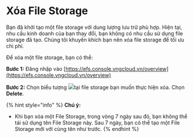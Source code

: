 # Xóa File Storage

Bạn đã khởi tạo một file storage với dung lượng lưu trữ phù hợp. Hiện tại, nhu cầu kinh doanh của bạn thay đổi, bạn không có nhu cầu sử dụng file storage đã tạo. Chúng tôi khuyến khích bạn nên xóa file storage để tối ưu chi phí.

Để xóa một file storage, bạn có thể:

**Bước 1:** Đăng nhập vào [https://efs.console.vngcloud.vn/overview](https://efs.console.vngcloud.vn/overview)

**Bước 2:** Chọn biểu tượng ![](https://docs.vngcloud.vn/~gitbook/image?url=https%3A%2F%2F3672463924-files.gitbook.io%2F%7E%2Ffiles%2Fv0%2Fb%2Fgitbook-x-prod.appspot.com%2Fo%2Fspaces%252FB0NrrrdJdpYOYzRkbWp5%252Fuploads%252FkcyUBgpsSXeMN2pcVWWi%252Fimage.png%3Falt%3Dmedia%26token%3D94a5949b-5b8c-4780-9b32-9fa7175fab46\&width=21\&dpr=4\&quality=100\&sign=cb000b7a\&sv=1)tại file storage bạn muốn thực hiện xóa. Chọn **Delete**.

{% hint style="info" %}
**Chú ý:**

* Khi bạn xóa một File Storage, trong vòng 7 ngày sau đó, bạn không thể tái sử dụng tên File Storage này. Sau 7 ngày, bạn có thể tạo một File Storage mới với cùng tên như trước.
{% endhint %}
